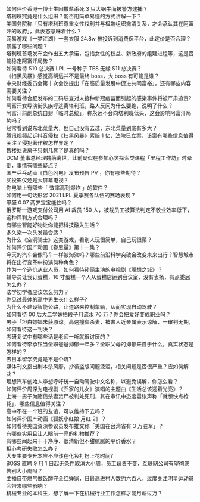 如何评价香港一博士生因撒盐杀死 3 只大蜗牛而被警方逮捕？  
塔利班究竟是什么组织？能否用简单易懂的方式讲解一下？  
美国务院称「只有塔利班尊重女性权利并与极端组织撇清关系，才会承认其在阿富汗的政府」，此表态意味着什么？  
网易游戏《一梦江湖》一套衣服 24.8w 被投诉到消费保平台，此定价是否合理？暴露了哪些问题？  
塔利班首场发布会作出五大承诺，包括女性的权益、新政府的组建进程等，这是否能稳定阿富汗局势？  
如何看待 S10 总决赛 LPL 一号种子 TES 无缘 S11 总决赛？  
《扫黑风暴》感觉高明远并不是最终 boss，大 boss 有可能是谁？  
中央财经委员会第十次会议提出「在高质量发展中促进共同富裕」，还有哪些内容需要关注？  
如何看待合肥发布的二码联查对未接种新冠疫苗而引起的感染事件将被严肃追责?  
阿富汗女导演街头疾呼逃离塔利班，路人反问为什么要跑，说明了什么？  
阿富汗前副总统自封「临时总统」，称永远不会向塔利班低头，这会影响阿富汗局势吗？  
经常看到说东北菜量大，但自己没有去过，东北菜量到底有多大？  
腾讯视频起诉抖音侵权《扫黑风暴》索赔 1 亿，法院已立案，该案有哪些信息值得关注？侵犯著作权怎样界定？  
售楼处说房子只剩几套了是真的吗？  
DCM 董事总经理魏萌离世，此前疑似在参加心灵探索类课程「里程工作坊」时晕倒，事情有哪些疑点？  
国产乒乓动画《白色闪电》发布预告 PV ，你有哪些期待？  
买投影仪还是大屏幕电视？  
你电脑上有哪些「 效率高到爆炸 」的软件？  
如何用一句话形容 2021 LPL 夏季赛各队伍的赛场表现？  
甲醛 0.07 两岁宝宝能住吗？  
俄罗斯一游戏支付公司用 AI 裁员 150 人，被裁员工被算法判定不敬业效率低下，这种评判方式合理吗？  
有哪些智能好物让你能把科技融入生活？  
多久染一次头发最合适？  
为什么《空洞骑士》这类游戏，看别人玩很简单，自己玩很菜？  
如何评价国产动画《眷思量》第十一集？  
今天的汽车会像马车一样被淘汰吗？哪些前沿科学突破会改变未来出行？智慧城市将在出行变革中扮演何种角色？  
作为一个造价从业人员，如何看待孙俪主演的电视剧《理想之城》？  
辅导员让我订蛋糕，16 寸蛋糕一个人从蛋糕店运到会议室，没有表扬，有点委屈怎么办？  
法学初学者应该怎么努力？  
你见过最帅的高中男生长什么样子?  
为什么不建设智能公路，让道路来控制车辆，从而实现自动驾驶？  
如何看待 00 后大二学妹拍段子月流水 70 万？你会把爱好变成职业吗？  
男子「坦白嫖娼未获原谅」高速撞车杀妻，被害人近亲属表示谅解，一审判无期，如何看待这一判决？  
考研复试中有哪些话是老师一听就很讨厌的？  
如何看待李承铉当全职爸爸抑郁一年多？全职父母的抑郁来自于什么，真实状态是怎样的？  
去日本留学究竟是不是个坑?  
媒体刊文指出剧本杀风靡，抄袭盗版问题泛滥，相关问题是否很严重？应如何解决？  
理想汽车创始人李想呼吁统一自动驾驶中文名称，以避免误解，你怎么看？  
如何评价周深为电视剧《乔家的儿女》演唱的主题曲《生活总该迎着光亮》？  
上海一男子为赌债杀妻焚尸被判处死刑，其在审讯中态度嚣张声称「就想快点枪毙」，哪些信息值得关注？  
高中不在一个班的友谊，可以维持下去吗？  
如何评价国产动画《狐妖小红娘·月红 2》？  
如何看待美国资深参议员发布推文称「美国在台湾省有 3 万驻军」？  
有哪些实用且让人眼前一亮的礼物推荐？  
有哪些闻起来干干净净、很清新但不甜腻腻的平价香水？  
担心考研失败怎么办？  
大专生要专升本应不应该在化妆打扮上花时间?  
BOSS 直聘 9 月 1 日起无条件取消大小周，员工薪资不变，互联网公司有望彻底告别大小周吗？  
主播自带燃气做饭蹲守全红婵家，日最高进村人数约六百人，过度关注明星运动员会带来哪些影响？  
机械专业的本科生，想了解一下在机械行业工作怎样才能月薪过万？  
